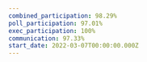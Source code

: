```yaml
---
combined_participation: 98.29%
poll_participation: 97.01%
exec_participation: 100%
communication: 97.33%
start_date: 2022-03-07T00:00:00.000Z
---
```

